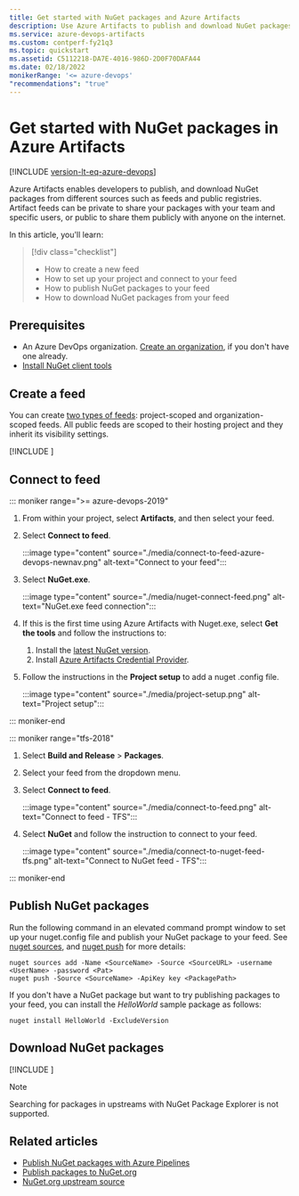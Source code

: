 ```yaml
---
title: Get started with NuGet packages and Azure Artifacts
description: Use Azure Artifacts to publish and download NuGet packages to and from Artifacts feeds
ms.service: azure-devops-artifacts
ms.custom: contperf-fy21q3
ms.topic: quickstart
ms.assetid: C5112218-DA7E-4016-986D-2D0F70DAFA44
ms.date: 02/18/2022
monikerRange: '<= azure-devops'
"recommendations": "true"
---
```


# Get started with NuGet packages in Azure Artifacts

[!INCLUDE [version-lt-eq-azure-devops](../includes/version-lt-eq-azure-devops.md)]

Azure Artifacts enables developers to publish, and download NuGet packages from different sources such as feeds and public registries. Artifact feeds can be private to share your packages with your team and specific users, or public to share them publicly with anyone on the internet.

In this article, you'll learn:

> [!div class="checklist"]    
> * How to create a new feed  
> * How to set up your project and connect to your feed  
> * How to publish NuGet packages to your feed
> * How to download NuGet packages from your feed  

## Prerequisites

- An Azure DevOps organization. [Create an organization](../organizations/accounts/create-organization.md), if you don't have one already.
- [Install NuGet client tools](/nuget/install-nuget-client-tools)

## Create a feed

You can create [two types of feeds](./feeds/project-scoped-feeds.md#project-scoped-vs-organization-scoped-feeds): project-scoped and organization-scoped feeds. All public feeds are scoped to their hosting project and they inherit its visibility settings.

[!INCLUDE [](includes/create-feed.md)]

## Connect to feed

::: moniker range=">= azure-devops-2019"

1. From within your project, select **Artifacts**, and then select your feed.

1. Select **Connect to feed**.

    :::image type="content" source="./media/connect-to-feed-azure-devops-newnav.png" alt-text="Connect to your feed":::

1. Select **NuGet.exe**.

    :::image type="content" source="./media/nuget-connect-feed.png" alt-text="NuGet.exe feed connection":::

1. If this is the first time using Azure Artifacts with Nuget.exe, select **Get the tools** and follow the instructions to:

    1. Install the [latest NuGet version](https://www.nuget.org/downloads).
    1. Install [Azure Artifacts Credential Provider](https://github.com/microsoft/artifacts-credprovider#azure-artifacts-credential-provider).

1. Follow the instructions in the **Project setup** to add a nuget .config file.

    :::image type="content" source="./media/project-setup.png" alt-text="Project setup":::

::: moniker-end

::: moniker range="tfs-2018"

1. Select **Build and Release** > **Packages**.

1. Select your feed from the dropdown menu.

1. Select **Connect to feed**.

    :::image type="content" source="./media/connect-to-feed.png" alt-text="Connect to feed - TFS":::

1. Select **NuGet** and follow the instruction to connect to your feed.

    :::image type="content" source="./media/connect-to-nuget-feed-tfs.png" alt-text="Connect to NuGet feed - TFS":::

::: moniker-end

## Publish NuGet packages  

Run the following command in an elevated command prompt window to set up your nuget.config file and publish your NuGet package to your feed. See [nuget sources](/nuget/reference/cli-reference/cli-ref-sources), and [nuget push](/nuget/reference/cli-reference/cli-ref-push) for more details:

```Command
nuget sources add -Name <SourceName> -Source <SourceURL> -username <UserName> -password <Pat>
nuget push -Source <SourceName> -ApiKey key <PackagePath>
```

If you don't have a NuGet package but want to try publishing packages to your feed, you can install the _HelloWorld_ sample package as follows:
   
```Command
nuget install HelloWorld -ExcludeVersion
```

## Download NuGet packages

[!INCLUDE [](includes/nuget/consume.md)]

> [!NOTE]
> Searching for packages in upstreams with NuGet Package Explorer is not supported.

## Related articles

- [Publish NuGet packages with Azure Pipelines](../pipelines/artifacts/nuget.md)
- [Publish packages to NuGet.org](./nuget/publish-to-nuget-org.md)
- [NuGet.org upstream source](./nuget/upstream-sources.md)
